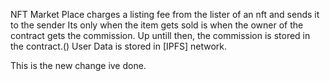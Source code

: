 NFT Market Place charges a listing fee from the lister of an nft and sends it to the sender
Its only when the item gets sold is when the owner of the contract gets the commission. Up untill then, the commission is stored in the contract.()
User Data is stored in [IPFS] network.

This is the new change ive done.